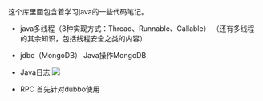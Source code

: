 这个库里面包含着学习java的一些代码笔记。

- java多线程（3种实现方式：Thread、Runnable、Callable）
（还有多线程的其余知识，包括线程安全之类的内容）

- jdbc（MongoDB）
Java操作MongoDB

- Java日志
![](http://ww1.sinaimg.cn/large/006y8mN6gy1g6fnsw0e30j31y60u0wni.jpg)


- RPC
首先针对dubbo使用